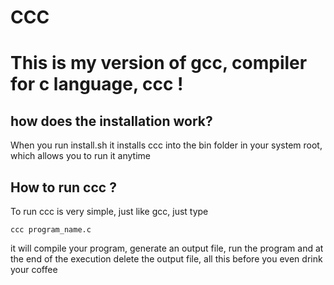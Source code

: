 # CCC 
# This is my version of gcc, compiler for c language, ccc !

## how does the installation work?
When you run install.sh it installs ccc into the bin folder in your system root, which allows you to run it anytime

## How to run ccc ?
To run ccc is very simple, just like gcc, just type 

```shell
ccc program_name.c
```

it will compile your program, generate an output file, run the program and at the end of the execution delete the output file, all this before you even drink your coffee
